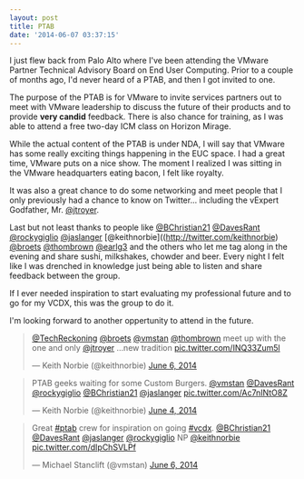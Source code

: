 ```yaml
---
layout: post
title: PTAB
date: '2014-06-07 03:37:15'
---
```


I just flew back from Palo Alto where I've been attending the VMware Partner Technical Advisory Board on End User Computing. Prior to a couple of months ago, I'd never heard of a PTAB, and then I got invited to one.

The purpose of the PTAB is for VMware to invite services partners out to meet with VMware leadership to discuss the future of their products and to provide **very candid** feedback. There is also chance for training, as I was able to attend a free two-day ICM class on Horizon Mirage.

While the actual content of the PTAB is under NDA, I will say that VMware has some really exciting things happening in the EUC space. I had a great time, VMware puts on a nice show. The moment I realized I was sitting in the VMware headquarters eating bacon, I felt like royalty.

It was also a great chance to do some networking and meet people that I only previously had a chance to know on Twitter... including the vExpert Godfather, Mr. [@jtroyer](http://twitter.com/jtroyer).

Last but not least thanks to people like [@BChristian21](http://twitter.com/BChristian21) [@DavesRant](http://twitter.com/DavesRant) [@rockygiglio](http://twitter.com/rockygiglio) [@jaslanger](http://twitter.com/jaslanger) [@keithnorbie]((http://twitter.com/keithnorbie) [@broets](http://twitter.com/broets) [@thombrown](http://twitter.com/thombrown) [@earlg3](http://twitter.com/earlg3) and the others who let me tag along in the evening and share sushi, milkshakes, chowder and beer. Every night I felt like I was drenched in knowledge just being able to listen and share feedback between the group.

If I ever needed inspiration to start evaluating my professional future and to go for my VCDX, this was the group to do it.

I'm looking forward to another oppertunity to attend in the future.

<blockquote class="twitter-tweet" lang="en"><p><a href="https://twitter.com/TechReckoning">@TechReckoning</a> <a href="https://twitter.com/broets">@broets</a> <a href="https://twitter.com/vmstan">@vmstan</a> <a href="https://twitter.com/thombrown">@thombrown</a> meet up with the one and only <a href="https://twitter.com/jtroyer">@jtroyer</a> ...new tradition <a href="http://t.co/INQ33Zum5l">pic.twitter.com/INQ33Zum5l</a></p>&mdash; Keith Norbie (@keithnorbie) <a href="https://twitter.com/keithnorbie/statuses/474758161711116288">June 6, 2014</a></blockquote>
<script async src="//platform.twitter.com/widgets.js" charset="utf-8"></script>

<blockquote class="twitter-tweet" lang="en"><p>PTAB geeks waiting for some Custom Burgers. <a href="https://twitter.com/vmstan">@vmstan</a> <a href="https://twitter.com/DavesRant">@DavesRant</a> <a href="https://twitter.com/rockygiglio">@rockygiglio</a> <a href="https://twitter.com/BChristian21">@BChristian21</a> <a href="https://twitter.com/jaslanger">@jaslanger</a> <a href="http://t.co/Ac7nINtO8Z">pic.twitter.com/Ac7nINtO8Z</a></p>&mdash; Keith Norbie (@keithnorbie) <a href="https://twitter.com/keithnorbie/statuses/474022596606836736">June 4, 2014</a></blockquote>
<script async src="//platform.twitter.com/widgets.js" charset="utf-8"></script>

<blockquote class="twitter-tweet" lang="en"><p>Great <a href="https://twitter.com/search?q=%23ptab&amp;src=hash">#ptab</a> crew for inspiration on going <a href="https://twitter.com/search?q=%23vcdx&amp;src=hash">#vcdx</a>. <a href="https://twitter.com/BChristian21">@BChristian21</a> <a href="https://twitter.com/DavesRant">@DavesRant</a> <a href="https://twitter.com/jaslanger">@jaslanger</a> <a href="https://twitter.com/rockygiglio">@rockygiglio</a> NP <a href="https://twitter.com/keithnorbie">@keithnorbie</a> <a href="http://t.co/dIpChSVLPf">pic.twitter.com/dIpChSVLPf</a></p>&mdash; Michael Stanclift (@vmstan) <a href="https://twitter.com/vmstan/statuses/474933671271477248">June 6, 2014</a></blockquote>
<script async src="//platform.twitter.com/widgets.js" charset="utf-8"></script>